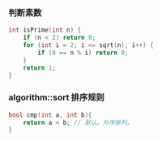 ### 判断素数

```c++
int isPrime(int n) {
	if (n < 2) return 0;
	for (int i = 2; i <= sqrt(n); i++) {
		if (0 == n % i) return 0;
	}
	return 1;
}
```


### algorithm::sort 排序规则

```c++
bool cmp(int a, int b){
	return a < b; // 默认。升序排列。
}

```

